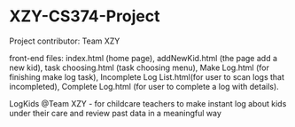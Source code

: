 # XZY-CS374-Project
Project contributor:
Team XZY

front-end files: index.html (home page), addNewKid.html (the page add a new kid), task choosing.html (task choosing menu), Make Log.html (for finishing make log task), Incomplete Log List.html(for user to scan logs that incompleted), Complete Log.html (for user to complete a log with details).

LogKids @Team XZY - for childcare teachers to make instant log about kids under their care and review past data in a meaningful way
